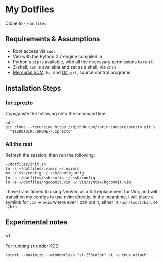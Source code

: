 # My Dotfiles

Clone to `~/dotfiles`

## Requirements & Assumptions

* Root access via `sudo`
* Vim with the Python 2.7 engine compiled in
* Python's `pip` is available, with all the necessary permissions to run it
* Z-shell, `zsh` is available and set as a shell, via `chsh`
* [Mercurial SCM][], `hg`, and [Git][], `git`, source control programs

## Installation Steps

### for zprezto

Copy/paste the following onto the command line:

    cd ~
    git clone --recursive https://github.com/sorin-ionescu/prezto.git \
      "${ZDOTDIR:-$HOME}/.zprezto"

### All the rest

Refresh the session, then run the following:

    ~/dotfiles/init.sh
    ln -s ~/dotfiles/.vimrc ~/.nvimrc
    mv ~/.ssh/config ~/.ssh/config.orig
    ln -s ~/dotfiles/sshconfig ~/.ssh/config
    ln -s ~/dotfiles/hgcommit.vim ~/.vim/syntax/hgcommit.vim

I have transitioned to using NeoVim as a full replacement for Vim, and will
transition my configs to use nvim directly. In the meantime, I will place
a symlink for `vim` -> `nvim` where ever I can put it, either in
`/usr/local/bin`, or `~/bin`

## Experimental notes

### `st`

For running `st` under KDE:

    kstart --maximize --windowclass "st-256color" st -e tmux attach

[Mercurial SCM]: http://mercurial.selenic.com
[Git]: http://git-scm.com
